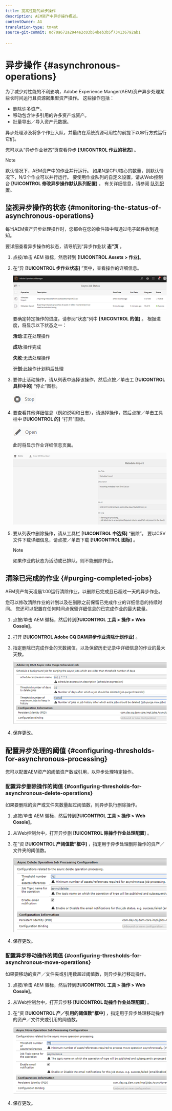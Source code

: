 ```yaml
---
title: 提高性能的异步操作
description: AEM资产中异步操作概述。
contentOwner: AG
translation-type: tm+mt
source-git-commit: 0d70a672a2944e2c03b54beb3b5f734136792ab1

---
```



# 异步操作 {#asynchronous-operations}

为了减少对性能的不利影响，Adobe Experience Manger(AEM)资产异步处理某些长时间运行且资源密集型资产操作。 这些操作包括：

* 删除许多资产。
* 移动包含许多引用的许多资产或资产。
* 批量导出／导入资产元数据。

异步处理涉及将多个作业入队，并最终在系统资源可用性的前提下以串行方式运行它们。

您可以从“异步作业状态”页查看异步 **[!UICONTROL 作业的状态]** 。

>[!NOTE]
>
>默认情况下，AEM资产中的作业并行运行。 如果N是CPU核心的数量，则默认情况下，N/2个作业可以并行运行。 要使用作业队列的自定义设置，请从Web控制台 **[!UICONTROL 修改异步操作默认队列配置]** 。 有关详细信息，请参阅 [队列配置](https://sling.apache.org/documentation/bundles/apache-sling-eventing-and-job-handling.html#queue-configurations)。

## 监视异步操作的状态 {#monitoring-the-status-of-asynchronous-operations}

每当AEM资产异步处理操作时，您都会在您的收件箱中和通过电子邮件收到通知。

要详细查看异步操作的状态，请导航到“异步作业状 **态”页** 。

1. 点按/单击 AEM 徽标，然后转到 **[!UICONTROL Assets > 作业]**。
1. 在“异 **[!UICONTROL 步作业状态]** ”页中，查看操作的详细信息。

   ![job_status](assets/job_status.png)

   要确定特定操作的进度，请参阅“状态”列中 **[!UICONTROL 的值]** 。 根据进度，将显示以下状态之一：

   **活动**:正在处理操作

   **成功**:操作完成

   **失败**:无法处理操作

   **计划**:此操作计划稍后处理

1. 要停止活动操作，请从列表中选择该操作，然后点按／单击工 **[!UICONTROL 具栏中的]** “停止”图标。

   ![stop_icon](assets/stop_icon.png)

1. 要查看其他详细信息（例如说明和日志），请选择操作，然后点按／单击工具栏中 **[!UICONTROL 的]** “打开”图标。

   ![open_icon](assets/open_icon.png)

   此时将显示作业详细信息页面。

   ![job_details](assets/job_details.png)

1. 要从列表中删除操作，请从工具栏 **[!UICONTROL 中选择]** “删除”。 要以CSV文件下载详细信息，请点按／单击下载 **[!UICONTROL 图标]** 。

   >[!NOTE]
   >
   >如果作业的状态为活动或已排队，则不能删除作业。

## 清除已完成的作业 {#purging-completed-jobs}

AEM资产每天凌晨1:00运行清除作业，以删除已完成且已超过一天的异步作业。

您可以修改清除作业的计划以及在删除之前保留已完成作业的详细信息的持续时间。 您还可以配置在任何时间点保留详细信息的已完成作业的最大数量。

1. 点按/单击 AEM 徽标，然后转到&#x200B;**[!UICONTROL 工具 > 操作 > Web Cosole]**。
1. 打开 **[!UICONTROL Adobe CQ DAM异步作业清除计划作业]** 。
1. 指定删除已完成作业的天数阈值，以及保留历史记录中详细信息的作业的最大天数。

   ![purge_job](assets/purge_job.png)

1. 保存更改。

## 配置异步处理的阈值 {#configuring-thresholds-for-asynchronous-processing}

您可以配置AEM资产的阈值资产数或引用，以异步处理特定操作。

### 配置异步删除操作的阈值 {#configuring-thresholds-for-asynchronous-delete-operations}

如果要删除的资产或文件夹数量超过阈值数，则异步执行删除操作。

1. 点按/单击 AEM 徽标，然后转到&#x200B;**[!UICONTROL 工具 > 操作 > Web Cosole]**。
1. 从Web控制台中，打开异步删 **[!UICONTROL 除操作作业处理配置]** 。
1. 在“资 **[!UICONTROL 产阈值数”框中]** ，指定用于异步处理删除操作的资产／文件夹的阈值数。

   ![delete_threshold](assets/delete_threshold.png)

1. 保存更改。

### 配置异步移动操作的阈值 {#configuring-thresholds-for-asynchronous-move-operations}

如果要移动的资产／文件夹或引用数超过阈值数，则异步执行移动操作。

1. 点按/单击 AEM 徽标，然后转到&#x200B;**[!UICONTROL 工具 > 操作 > Web Cosole]**。
1. 从Web控制台中，打开异步移 **[!UICONTROL 动操作作业处理配置]** 。
1. 在“资 **[!UICONTROL 产／引用的阈值数”框中]** ，指定用于异步处理移动操作的资产／文件夹或引用的阈值数。

   ![move_threshold](assets/move_threshold.png)

1. 保存更改。
